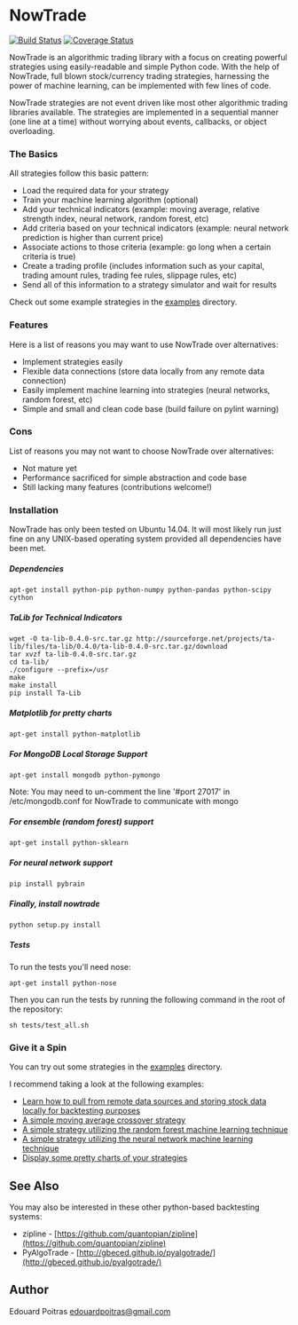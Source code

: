 # NowTrade

[![Build Status](https://travis-ci.org/edouardpoitras/NowTrade.svg?branch=master)](https://travis-ci.org/edouardpoitras/NowTrade)
[![Coverage Status](https://coveralls.io/repos/edouardpoitras/NowTrade/badge.svg?branch=master&service=github)](https://coveralls.io/github/edouardpoitras/NowTrade?branch=master)

NowTrade is an algorithmic trading library with a focus on creating powerful strategies using easily-readable and simple Python code.
With the help of NowTrade, full blown stock/currency trading strategies, harnessing the power of machine learning, can be implemented with few lines of code.

NowTrade strategies are not event driven like most other algorithmic trading libraries available.
The strategies are implemented in a sequential manner (one line at a time) without worrying about events, callbacks, or object overloading.

### The Basics

All strategies follow this basic pattern:

* Load the required data for your strategy
* Train your machine learning algorithm (optional)
* Add your technical indicators (example: moving average, relative strength index, neural network, random forest, etc)
* Add criteria based on your technical indicators (example: neural network prediction is higher than current price)
* Associate actions to those criteria (example: go long when a certain criteria is true)
* Create a trading profile (includes information such as your capital, trading amount rules, trading fee rules, slippage rules, etc)
* Send all of this information to a strategy simulator and wait for results


Check out some example strategies in the [examples](examples) directory.

### Features
Here is a list of reasons you may want to use NowTrade over alternatives:

* Implement strategies easily
* Flexible data connections (store data locally from any remote data connection)
* Easily implement machine learning into strategies (neural networks, random forest, etc)
* Simple and small and clean code base (build failure on pylint warning)

### Cons
List of reasons you may not want to choose NowTrade over alternatives:

* Not mature yet
* Performance sacrificed for simple abstraction and code base
* Still lacking many features (contributions welcome!)

### Installation

NowTrade has only been tested on Ubuntu 14.04.  It will most likely run just fine on any UNIX-based operating system provided all dependencies have been met.

##### Dependencies

    apt-get install python-pip python-numpy python-pandas python-scipy cython

##### TaLib for Technical Indicators
    wget -O ta-lib-0.4.0-src.tar.gz http://sourceforge.net/projects/ta-lib/files/ta-lib/0.4.0/ta-lib-0.4.0-src.tar.gz/download
    tar xvzf ta-lib-0.4.0-src.tar.gz
    cd ta-lib/
    ./configure --prefix=/usr
    make
    make install
    pip install Ta-Lib

##### Matplotlib for pretty charts

    apt-get install python-matplotlib

##### For MongoDB Local Storage Support

    apt-get install mongodb python-pymongo

Note: You may need to un-comment the line '#port 27017' in /etc/mongodb.conf for NowTrade to communicate with mongo

##### For ensemble (random forest) support

    apt-get install python-sklearn

##### For neural network support

    pip install pybrain

##### Finally, install nowtrade
    python setup.py install

##### Tests
To run the tests you'll need nose:

    apt-get install python-nose

Then you can run the tests by running the following command in the root of the repository:

    sh tests/test_all.sh

### Give it a Spin

You can try out some strategies in the [examples](examples) directory.

I recommend taking a look at the following examples:

* [Learn how to pull from remote data sources and storing stock data locally for backtesting purposes](examples/data_connection.md)
* [A simple moving average crossover strategy](examples/crossover.md)
* [A simple strategy utilizing the random forest machine learning technique](examples/random_forest.md)
* [A simple strategy utilizing the neural network machine learning technique](examples/neural_network.md)
* [Display some pretty charts of your strategies](examples/figures.md)

## See Also

You may also be interested in these other python-based backtesting systems:

* zipline - [https://github.com/quantopian/zipline](https://github.com/quantopian/zipline)
* PyAlgoTrade - [http://gbeced.github.io/pyalgotrade/](http://gbeced.github.io/pyalgotrade/)

## Author
Edouard Poitras <edouardpoitras@gmail.com>
